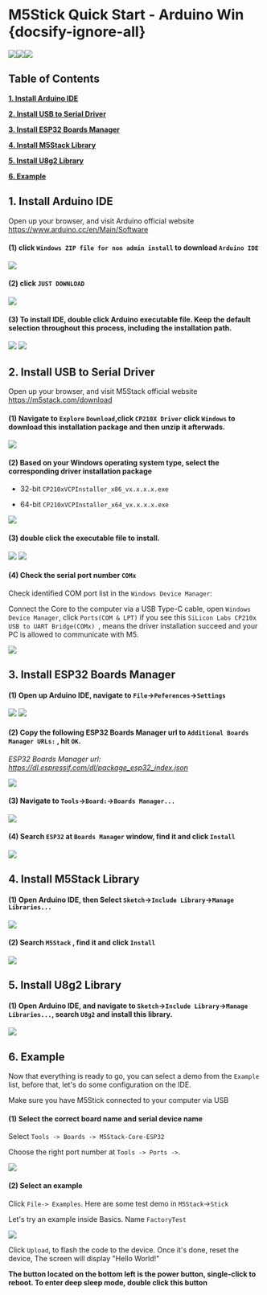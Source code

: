 # M5Stick Quick Start - Arduino Win {docsify-ignore-all}

<img src="assets/img/getting_started_pics/m5stick/stick_01.png"><img src="assets/img/getting_started_pics/m5stick/stick_06.png"><img src="assets/img/windows-logo.png">

## Table of Contents

**[1. Install Arduino IDE](#_1-install-Arduino-IDE)**

**[2. Install USB to Serial Driver](#_2-Install-USB-to-Serial-Driver)**

**[3. Install ESP32 Boards Manager](#_3-Install-ESP32-Boards-Manager)**

**[4. Install M5Stack Library](#_4-Install-M5Stack-Library)**

**[5. Install U8g2 Library](#_5-Install-U8g2-Library)**

**[6. Example](#_6-Example)**

## 1. Install Arduino IDE

<!-- *注意：如果已经安装了 IDE，请直接从[步骤 2](#_2-安装串口驱动) 开始。* -->

Open up your browser, and visit Arduino official website https://www.arduino.cc/en/Main/Software

#### (1) click `Windows ZIP file for non admin install` to download `Arduino IDE`

<img src="assets/img/getting_started_pics/m5stack_core/get_started_with_arduino_m5core/windows/arduino_cc_package.png">

#### (2) click `JUST DOWNLOAD`

<img src="assets/img/getting_started_pics/m5stack_core/get_started_with_arduino_m5core/windows/arduino_cc_package_02.png">

#### (3) To install IDE, double click Arduino executable file. Keep the default selection throughout this process, including the installation path.

<img src="assets/img/getting_started_pics/m5stack_core/get_started_with_arduino_m5core/windows/select_arduino_install_path.png">

<img src="assets/img/getting_started_pics/m5stack_core/get_started_with_arduino_m5core/windows/install_arduino_2.png">

## 2. Install USB to Serial Driver

Open up your browser, and visit M5Stack official website https://m5stack.com/download

#### (1) Navigate to `Explore` `Download`,click `CP210X Driver`  click `Windows` to download this installation package and then unzip it afterwads.

<img src="assets/img/getting_started_pics/m5stack_core/get_started_with_arduino_m5core/windows/download_usb_driver_win_01.png">

#### (2) Based on your Windows operating system type, select the corresponding driver installation package

* 32-bit  `CP210xVCPInstaller_x86_vx.x.x.x.exe`

* 64-bit  `CP210xVCPInstaller_x64_vx.x.x.x.exe`

<img src="assets/img/getting_started_pics/establish_serial_connection/windows_install_usb_driver01.png">

#### (3) double click the executable file to install.

<img src="assets/img/getting_started_pics/establish_serial_connection/windows_install_usb_driver02.png">

<img src="assets/img/getting_started_pics/establish_serial_connection/windows_install_usb_driver03.png">

#### (4) Check the serial port number `COMx`

Check identified COM port list in the `Windows Device Manager`:

Connect the Core to the computer via a USB Type-C cable, open `Windows Device Manager`, click `Ports(COM & LPT)` if you see this `SiLicon Labs CP210x USB to UART Bridge(COMx) `, means the driver installation succeed and your PC is allowed to communicate with M5.

<img src="assets/img/getting_started_pics/m5stack_core/get_started_with_arduino_m5core/windows/check_serial_port_01.png">

## 3. Install ESP32 Boards Manager

#### (1) Open up Arduino IDE, navigate to `File`->`Peferences`->`Settings`

<img src="assets/img/getting_started_pics/m5stack_core/get_started_with_arduino_m5core/windows/quick_start_arduino_win_01.png">

<img src="assets/img/getting_started_pics/m5stack_core/get_started_with_arduino_m5core/windows/quick_start_arduino_win_02.png">

#### (2) Copy the following ESP32 Boards Manager url to `Additional Boards Manager URLs:` , hit `OK`.

*ESP32 Boards Manager url: https://dl.espressif.com/dl/package_esp32_index.json*

<img src="assets/img/getting_started_pics/m5stack_core/get_started_with_arduino_m5core/windows/quick_start_arduino_win_03.png">

#### (3) Navigate to `Tools`->`Board:`->`Boards Manager...`

<img src="assets/img/getting_started_pics/m5stack_core/get_started_with_arduino_m5core/windows/quick_start_arduino_win_04.png">

#### (4) Search `ESP32` at `Boards Manager` window, find it and  click `Install`

<img src="assets/img/getting_started_pics/m5stack_core/get_started_with_arduino_m5core/windows/quick_start_arduino_win_05.png">

## 4. Install M5Stack Library

#### (1) Open Arduino IDE, then Select `Sketch`->`Include Library`->`Manage Libraries...`

<img src="assets/img/getting_started_pics/m5stack_core/get_started_with_arduino_m5core/windows/install_m5stack_lib_01.png">

#### (2)  Search `M5Stack`  , find it and click `Install`

<img src="assets/img/getting_started_pics/m5stack_core/get_started_with_arduino_m5core/windows/install_m5stack_lib_02.png">

## 5. Install U8g2 Library

#### (1) Open Arduino IDE, and navigate to  `Sketch`->`Include Library`->`Manage Libraries...`, search `U8g2` and install this library.

<img src="assets/img/getting_started_pics/m5stack_core/get_started_with_m5stick/install_u8g2.png">

## 6. Example

Now that everything is ready to go, you can select a demo from the `Example` list, before that, let's do some configuration on the IDE. 

Make sure you have M5Stick connected to your computer via USB

#### (1) Select the correct board name and serial device name

Select `Tools -> Boards -> M5Stack-Core-ESP32` 

Choose the right port number at  `Tools -> Ports ->`.

<img src="assets/img/getting_started_pics/m5stack_core/get_started_with_arduino_m5core/mac/quick_start_arduino_mac_10.png">

#### (2) Select an example

Click `File-> Examples`. Here are some test demo in `M5Stack`->`Stick`

Let's try an example inside Basics. Name `FactoryTest` 

<img src="assets/img/getting_started_pics/m5stick/m5stick_quick_start_arduino_mac_01.png">

Click `Upload`, to flash the code to the device. Once it's done, reset the device, The screen will display "Hello World!"

**The button located on the bottom left is the power button, single-click to  reboot. To enter deep sleep mode, double click this button**
